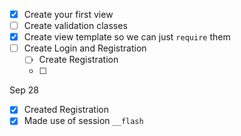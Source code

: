 - [x] Create your first view
- [ ] Create validation classes
- [x] Create view template so we can just `require` them
- [ ] Create Login and Registration
  - [ ] Create Registration
  - [ ]

Sep 28

- [x] Created Registration
- [x] Made use of session `__flash`
